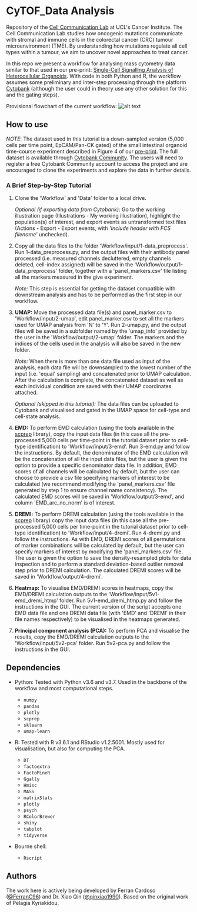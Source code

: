 # CyTOF_Data Analysis

Repository of the [Cell Communication Lab](http://tape-lab.com/) at UCL's Cancer Institute. The Cell Communication Lab studies how oncogenic mutations communicate with stromal and immune cells in the colorectal cancer (CRC) tumour microenvironment (TME). By understanding how mutations regulate all cell types within a tumour, we aim to uncover novel approaches to treat cancer.

In this repo we present a workflow for analysing mass cytometry data similar to that used in our pre-print: [Single-Cell Signalling Analysis of Heterocellular Organoids](https://www.biorxiv.org/content/10.1101/659896v2). With code in both Python and R, the workflow assumes some preliminary and inter-step processing through the platform [Cytobank](https://cytobank.org/) (although the user could in theory use any other solution for this and the gating steps).

Provisional flowchart of the current workflow:
![alt text][Overview]

[Overview]: https://github.com/TAPE-Lab/CyTOF_DataAnalysis/blob/master/figs/flowchart_v1.png "Overview of cell identification"

## How to use

*NOTE*: The dataset used in this tutorial is a down-sampled version (5,000 cells per time point, EpCAM/Pan-CK gated) of the small intestinal organoid time-course experiment described in Figure 4 of our [pre-print](https://www.biorxiv.org/content/10.1101/659896v2). The full dataset is available through [Cytobank Community](https://community.cytobank.org/cytobank/experiments/81059). The users will need to register a free Cytobank Community account to access the project and are encouraged to clone the experiments and explore the data in further details.

### A Brief Step-by-Step Tutorial

1. Clone the 'Workflow' and 'Data' folder to a local drive.

   *Optional (if exporting data from Cytobank):* Go to the working illustration page (Illustrations - My working illustration), highlight the population(s) of interest, and export events as untransformed text files (Actions - Export - Export events, with *'Include header with FCS filename'* unchecked).

2. Copy all the data files to the folder 'Workflow/input/1-data_preprocess'. Run 1-data_preprocess.py, and the output files with their antibody panel processed (i.e. measured channels decluttered, empty channels deleted, cell-index assigned) will be saved in the 'Workflow/output/1-data_preprocess' folder, together with a 'panel_markers.csv' file listing all the markers measured in the give experiment.

    *Note:* This step is essential for getting the dataset compatible with downstream analysis and has to be performed as the first step in our workflow.

3. **UMAP:** Move the processed data file(s) and panel_marker.csv to 'Workflow/input/2-umap', edit panel_marker.csv to set all the markers used for UMAP analysis from 'N' to 'Y'. Run 2-umap.py, and the output files will be saved in a subfolder named by the 'umap_info' provided by the user in the 'Workflow/output/2-umap' folder. The markers and the indices of the cells used in the analysis will also be saved in the new folder.

   *Note:* When there is more than one data file used as input of the analysis, each data file will be downsampled to the lowest number of the input (i.e. 'equal' sampling) and concatenated prior to UMAP calculation. After the calculation is complete, the concatenated dataset as well as each individual condition are saved with their UMAP coordinates attached.

   *Optional (skipped in this tutorial):* The data files can be uploaded to Cytobank and visualised and gated in the UMAP space for cell-type and cell-state analysis.

4. **EMD:** To perform EMD calculation (using the tools available in the [scprep](https://github.com/KrishnaswamyLab/scprep) library), copy the input data files (in this case all the pre-processed 5,000 cells per time-point in the tutorial dataset prior to cell-type identification) to 'Workflow/input/3-emd'. Run 3-emd.py and follow the instructions. By default, the denominator of the EMD calculation will be the concatenation of all the input data files, but the user is given the option to provide a specific denominator data file. In addition, EMD scores of all channels will be calculated by default, but the user can choose to provide a csv file specifying markers of interest to be calculated (we recommend modifying the 'panel_markers.csv' file generated by step 1 to ensure channel name consistency). The calculated EMD scores will be saved in 'Workflow/output/3-emd', and column 'EMD_arc_no_norm' is of interest.

5. **DREMI:** To perform DREMI calculation (using the tools available in the [scprep](https://github.com/KrishnaswamyLab/scprep) library) copy the input data files (in this case all the pre-processed 5,000 cells per time-point in the tutorial dataset prior to cell-type identification) to 'Workflow/input/4-dremi'. Run 4-dremi.py and follow the instructions. As with EMD, DREMI scores of all permutations of marker combinations will be calculated by default, but the user can specify markers of interest by modifying the 'panel_markers.csv' file. The user is given the option to save the density-resampled plots for data inspection and to perform a standard deviation-based outlier removal step prior to DREMI calculation. The calculated DREMI scores will be saved in 'Workflow/output/4-dremi'.

6. **Heatmap:** To visualise EMD/DREMI scores in heatmaps, copy the EMD/DREMI calculation outputs to the 'Workflow/input/5v1-emd_dremi_htmp' folder. Run 5v1-emd_dremi_htmp.py and follow the instructions in the GUI. The current version of the script accepts one EMD data file and one DREMI data file (with 'EMD' and 'DREMI' in their file names respectively) to be visualised in the heatmaps generated.

7. **Principal component analysis (PCA):** To perform PCA and visualise the results, copy the EMD/DREMI calculation outputs to the 'Workflow/input/5v2-pca' folder. Run 5v2-pca.py and follow the instructions in the GUI.

## Dependencies

* Python: Tested with Python v3.6 and v3.7. Used in the backbone of the workflow and most computational steps.
    * `numpy`
    * `pandas`
    * `plotly`
    * `scprep`
    * `sklearn`
    * `umap-learn`

* R: Tested with R v3.6.1 and RStudio v1.2.5001. Mostly used for visualisation, but also for computing the PCA.
    * `DT`
    * `factoextra`
    * `FactoMineR`
    * `Ggally`
    * `Hmisc`
    * `MASS`
    * `matrixStats`
    * `plotly`
    * `psych`
    * `RColorBrewer`
    * `shiny`
    * `tabplot`
    * `tidyverse`

* Bourne shell:
    * `Rscript`

## Authors

The work here is actively being developed by Ferran Cardoso ([@FerranC96](https://github.com/FerranC96)) and Dr. Xiao Qin ([@qinxiao1990](https://github.com/qinxiao1990)). Based on the original work of Pelagia Kyriakidou.
